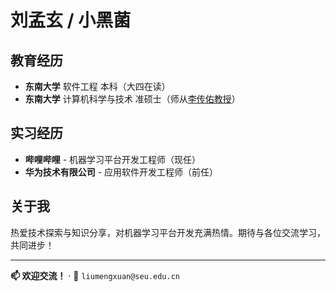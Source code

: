 # 刘孟玄 / 小黑菌

## 教育经历

- **东南大学** 软件工程 本科（大四在读）
- **东南大学** 计算机科学与技术 准硕士（师从[李传佑教授](https://cs.seu.edu.cn/cyli/main.htm)）

## 实习经历

- **哔哩哔哩** - 机器学习平台开发工程师（现任）
- **华为技术有限公司** - 应用软件开发工程师（前任）

## 关于我

热爱技术探索与知识分享，对机器学习平台开发充满热情。期待与各位交流学习，共同进步！

---
**📫 欢迎交流！** · 📮 `liumengxuan@seu.edu.cn`
